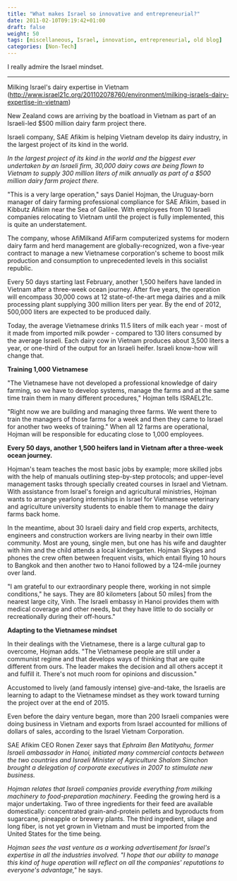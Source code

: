 ```yaml
---
title: "What makes Israel so innovative and entrepreneurial?"
date: 2011-02-10T09:19:42+01:00
draft: false
weight: 50
tags: [miscellaneous, Israel, innovation, entrepreneurial, old blog]
categories: [Non-Tech]
---
```

I really admire the Israel mindset.

---------------

Milking Israel's dairy expertise in Vietnam
 (http://www.israel21c.org/201102078760/environment/milking-israels-dairy-expertise-in-vietnam)

New Zealand cows are arriving by the boatload in Vietnam as part of an Israeli-led $500 million dairy farm project there.

Israeli company, SAE Afikim is helping Vietnam develop its dairy industry, in the largest project of its kind in the world.

*In the largest project of its kind in the world and the biggest ever undertaken by an Israeli firm, 30,000 dairy cows are being flown to Vietnam to supply 300 million liters of milk annually as part of a $500 million dairy farm project there.*

"This is a very large operation," says Daniel Hojman, the Uruguay-born manager of dairy farming professional compliance for SAE Afikim, based in Kibbutz Afikim near the Sea of Galilee. With employees from 10 Israeli companies relocating to Vietnam until the project is fully implemented, this is quite an understatement.

The company, whose AfiMilkand AfiFarm computerized systems for modern dairy farm and herd management are globally-recognized, won a five-year contract to manage a new Vietnamese corporation's scheme to boost milk production and consumption to unprecedented levels in this socialist republic.

Every 50 days starting last February, another 1,500 heifers have landed in Vietnam after a three-week ocean journey. After five years, the operation will encompass 30,000 cows at 12 state-of-the-art mega dairies and a milk processing plant supplying 300 million liters per year. By the end of 2012, 500,000 liters are expected to be produced daily.

Today, the average Vietnamese drinks 11.5 liters of milk each year - most of it made from imported milk powder - compared to 130 liters consumed by the average Israeli. Each dairy cow in Vietnam produces about 3,500 liters a year, or one-third of the output for an Israeli heifer. Israeli know-how will change that.

**Training 1,000 Vietnamese**

"The Vietnamese have not developed a professional knowledge of dairy farming, so we have to develop systems, manage the farms and at the same time train them in many different procedures," Hojman tells ISRAEL21c.

"Right now we are building and managing three farms. We went there to train the managers of those farms for a week and then they came to Israel for another two weeks of training." When all 12 farms are operational, Hojman will be responsible for educating close to 1,000 employees.

**Every 50 days, another 1,500 heifers land in Vietnam after a three-week ocean journey.**

Hojman's team teaches the most basic jobs by example; more skilled jobs with the help of manuals outlining step-by-step protocols; and upper-level management tasks through specially created courses in Israel and Vietnam. With assistance from Israel's foreign and agricultural ministries, Hojman wants to arrange yearlong internships in Israel for Vietnamese veterinary and agriculture university students to enable them to manage the dairy farms back home.

In the meantime, about 30 Israeli dairy and field crop experts, architects, engineers and construction workers are living nearby in their own little community. Most are young, single men, but one has his wife and daughter with him and the child attends a local kindergarten. Hojman Skypes and phones the crew often between frequent visits, which entail flying 10 hours to Bangkok and then another two to Hanoi followed by a 124-mile journey over land.

"I am grateful to our extraordinary people there, working in not simple conditions," he says. They are 80 kilometers [about 50 miles] from the nearest large city, Vinh. The Israeli embassy in Hanoi provides them with medical coverage and other needs, but they have little to do socially or recreationally during their off-hours."

**Adapting to the Vietnamese mindset**

In their dealings with the Vietnamese, there is a large cultural gap to overcome, Hojman adds. "The Vietnamese people are still under a communist regime and that develops ways of thinking that are quite different from ours. The leader makes the decision and all others accept it and fulfill it. There's not much room for opinions and discussion."

Accustomed to lively (and famously intense) give-and-take, the Israelis are learning to adapt to the Vietnamese mindset as they work toward turning the project over at the end of 2015.

Even before the dairy venture began, more than 200 Israeli companies were doing business in Vietnam and exports from Israel accounted for millions of dollars of sales, according to the Israel Vietnam Corporation.

SAE Afikim CEO Ronen Zexer says that *Ephraim Ben Matityahu, former Israeli ambassador in Hanoi, initiated many commercial contacts between the two countries and Israeli Minister of Agriculture Shalom Simchon brought a delegation of corporate executives in 2007 to stimulate new business.*

*Hojman relates that Israeli companies provide everything from milking machinery to food-preparation machinery*. Feeding the growing herd is a major undertaking. Two of three ingredients for their feed are available domestically: concentrated grain-and-protein pellets and byproducts from sugarcane, pineapple or brewery plants. The third ingredient, silage and long fiber, is not yet grown in Vietnam and must be imported from the United States for the time being.

*Hojman sees the vast venture as a working advertisement for Israel's expertise in all the industries involved. "I hope that our ability to manage this kind of huge operation will reflect on all the companies' reputations to everyone's advantage,"* he says.